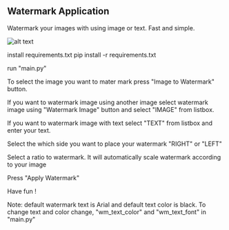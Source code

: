 <h2>Watermark Application</h2>

Watermark your images with using image or text. Fast and simple.

![alt text](https://github.com/[username]/[reponame]/blob/[branch]/image.jpg?raw=true)

install requirements.txt
pip install -r requirements.txt

run "main.py"

To select the image you want to mater mark press "Image to Watermark" button.

If you want to watermark image using another image select watermark image using "Watermark Image" button 
and select "IMAGE" from listbox.

If you want to watermark image with text select "TEXT" from listbox and enter your text.

Select the which side you want to place your watermark "RIGHT" or "LEFT"

Select a ratio to watermark. It will automatically scale watermark according to your image

Press "Apply Watermark"

Have fun !

Note: default watermark text is Arial and default text color is black.
To change text and color change, "wm_text_color" and "wm_text_font" in "main.py"